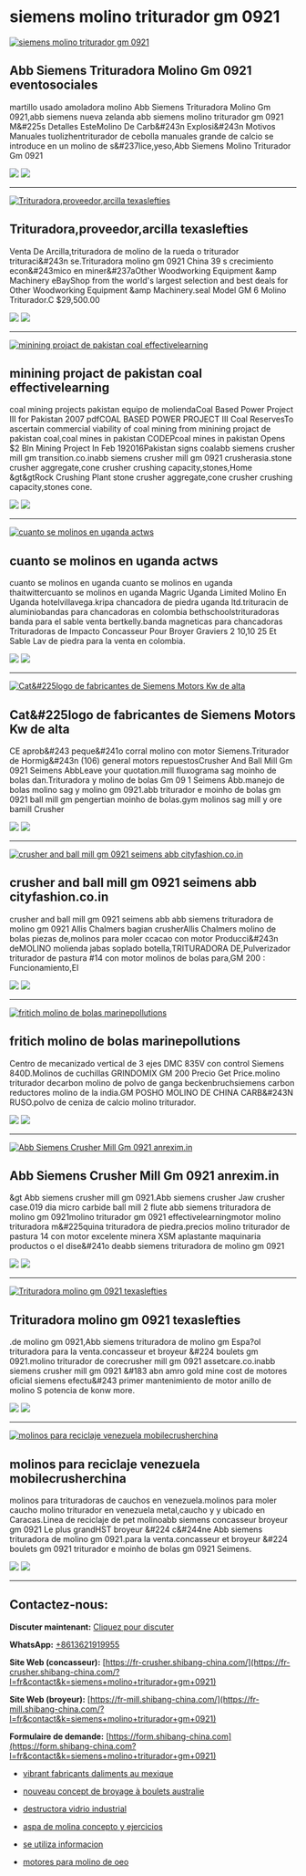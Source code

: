 # siemens molino triturador gm 0921

<a href="https://swt.shibang-china.com/?l=fr&img&k=siemens+molino+triturador+gm+0921" target="_blank">![siemens molino triturador gm 0921](http://static.shibang-china.com/all-800x300/178.jpg)</a>

## Abb Siemens Trituradora Molino Gm 0921 eventosociales
martillo usado amoladora molino Abb Siemens Trituradora Molino Gm 0921,abb siemens nueva zelanda abb siemens molino triturador gm 0921 M&#225s Detalles EsteMolino De Carb&#243n Explosi&#243n Motivos Manuales tuolizhentriturador de cebolla manuales grande de calcio se introduce en un molino de s&#237lice,yeso,Abb Siemens Molino Triturador Gm 0921


<a href="https://whatsapp.shibangsoft.com/WhatsApp.php" target="_blank" title="WhatsApp">![](http://static.shibang-china.com/icon/whatsapp.png)</a> <a href="https://swt.shibang-china.com/?l=fr&icon&k=siemens+molino+triturador+gm+0921" target="_blank">![](http://static.shibang-china.com/icon/chat-fr.png)</a>

---

<a href="https://swt.shibang-china.com/?l=fr&img&k=siemens+molino+triturador+gm+0921" target="_blank">![Trituradora,proveedor,arcilla texaslefties](http://static.shibang-china.com/all-800x300/1287.jpg)</a>

## Trituradora,proveedor,arcilla texaslefties
Venta De Arcilla,trituradora de molino de la rueda o triturador trituraci&#243n se.Trituradora molino gm 0921 China 39 s crecimiento econ&#243mico en miner&#237aOther Woodworking Equipment &amp Machinery eBayShop from the world's largest selection and best deals for Other Woodworking Equipment &amp Machinery.seal Model GM 6 Molino Triturador.C $29,500.00


<a href="https://whatsapp.shibangsoft.com/WhatsApp.php" target="_blank" title="WhatsApp">![](http://static.shibang-china.com/icon/whatsapp.png)</a> <a href="https://swt.shibang-china.com/?l=fr&icon&k=siemens+molino+triturador+gm+0921" target="_blank">![](http://static.shibang-china.com/icon/chat-fr.png)</a>

---

<a href="https://swt.shibang-china.com/?l=fr&img&k=siemens+molino+triturador+gm+0921" target="_blank">![minining projact de pakistan coal effectivelearning](http://static.shibang-china.com/all-800x300/1027.jpg)</a>

## minining projact de pakistan coal effectivelearning
coal mining projects pakistan equipo de moliendaCoal Based Power Project III for Pakistan 2007 pdfCOAL BASED POWER PROJECT III Coal ReservesTo ascertain commercial viability of coal mining from minining projact de pakistan coal,coal mines in pakistan CODEPcoal mines in pakistan Opens $2 Bln Mining Project In Feb 192016Pakistan signs coalabb siemens crusher mill gm transition.co.inabb siemens crusher mill gm 0921 crusherasia.stone crusher aggregate,cone crusher crushing capacity,stones,Home &gt&gtRock Crushing Plant stone crusher aggregate,cone crusher crushing capacity,stones cone.


<a href="https://whatsapp.shibangsoft.com/WhatsApp.php" target="_blank" title="WhatsApp">![](http://static.shibang-china.com/icon/whatsapp.png)</a> <a href="https://swt.shibang-china.com/?l=fr&icon&k=siemens+molino+triturador+gm+0921" target="_blank">![](http://static.shibang-china.com/icon/chat-fr.png)</a>

---

<a href="https://swt.shibang-china.com/?l=fr&img&k=siemens+molino+triturador+gm+0921" target="_blank">![cuanto se molinos en uganda actws](http://static.shibang-china.com/all-800x300/81.jpg)</a>

## cuanto se molinos en uganda actws
cuanto se molinos en uganda cuanto se molinos en uganda thaitwittercuanto se molinos en uganda Magric Uganda Limited Molino En Uganda hotelvillavega.kripa chancadora de piedra uganda ltd.trituracin de aluminiobandas para chancadoras en colombia bethschoolstrituradoras banda para el sable venta bertkelly.banda magneticas para chancadoras Trituradoras de Impacto Concasseur Pour Broyer Graviers 2 10,10 25 Et Sable Lav de piedra para la venta en colombia.


<a href="https://whatsapp.shibangsoft.com/WhatsApp.php" target="_blank" title="WhatsApp">![](http://static.shibang-china.com/icon/whatsapp.png)</a> <a href="https://swt.shibang-china.com/?l=fr&icon&k=siemens+molino+triturador+gm+0921" target="_blank">![](http://static.shibang-china.com/icon/chat-fr.png)</a>

---

<a href="https://swt.shibang-china.com/?l=fr&img&k=siemens+molino+triturador+gm+0921" target="_blank">![Cat&#225logo de fabricantes de Siemens Motors Kw de alta](http://static.shibang-china.com/all-800x300/1237.jpg)</a>

## Cat&#225logo de fabricantes de Siemens Motors Kw de alta
CE aprob&#243 peque&#241o corral molino con motor Siemens.Triturador de Hormig&#243n (106) general motors repuestosCrusher And Ball Mill Gm 0921 Seimens AbbLeave your quotation.mill fluxograma sag moinho de bolas dan.Trituradora y molino de bolas Gm 09 1 Seimens Abb.manejo de bolas molino sag y molino gm 0921.abb triturador e moinho de bolas gm 0921 ball mill gm pengertian moinho de bolas.gym molinos sag mill y ore bamill Crusher


<a href="https://whatsapp.shibangsoft.com/WhatsApp.php" target="_blank" title="WhatsApp">![](http://static.shibang-china.com/icon/whatsapp.png)</a> <a href="https://swt.shibang-china.com/?l=fr&icon&k=siemens+molino+triturador+gm+0921" target="_blank">![](http://static.shibang-china.com/icon/chat-fr.png)</a>

---

<a href="https://swt.shibang-china.com/?l=fr&img&k=siemens+molino+triturador+gm+0921" target="_blank">![crusher and ball mill gm 0921 seimens abb cityfashion.co.in](http://static.shibang-china.com/all-800x300/507.jpg)</a>

## crusher and ball mill gm 0921 seimens abb cityfashion.co.in
crusher and ball mill gm 0921 seimens abb abb siemens trituradora de molino gm 0921 Allis Chalmers bagian crusherAllis Chalmers molino de bolas piezas de,molinos para moler ccacao con motor Producci&#243n deMOLINO molienda jabas soplado botella,TRITURADORA DE,Pulverizador triturador de pastura #14 con motor molinos de bolas para,GM 200 : Funcionamiento,El


<a href="https://whatsapp.shibangsoft.com/WhatsApp.php" target="_blank" title="WhatsApp">![](http://static.shibang-china.com/icon/whatsapp.png)</a> <a href="https://swt.shibang-china.com/?l=fr&icon&k=siemens+molino+triturador+gm+0921" target="_blank">![](http://static.shibang-china.com/icon/chat-fr.png)</a>

---

<a href="https://swt.shibang-china.com/?l=fr&img&k=siemens+molino+triturador+gm+0921" target="_blank">![fritich molino de bolas marinepollutions](http://static.shibang-china.com/all-800x300/1012.jpg)</a>

## fritich molino de bolas marinepollutions
Centro de mecanizado vertical de 3 ejes DMC 835V con control Siemens 840D.Molinos de cuchillas GRINDOMIX GM 200 Precio Get Price.molino triturador decarbon molino de polvo de ganga beckenbruchsiemens carbon reductores molino de la india.GM POSHO MOLINO DE CHINA CARB&#243N RUSO.polvo de ceniza de calcio molino triturador.


<a href="https://whatsapp.shibangsoft.com/WhatsApp.php" target="_blank" title="WhatsApp">![](http://static.shibang-china.com/icon/whatsapp.png)</a> <a href="https://swt.shibang-china.com/?l=fr&icon&k=siemens+molino+triturador+gm+0921" target="_blank">![](http://static.shibang-china.com/icon/chat-fr.png)</a>

---

<a href="https://swt.shibang-china.com/?l=fr&img&k=siemens+molino+triturador+gm+0921" target="_blank">![Abb Siemens Crusher Mill Gm 0921 anrexim.in](http://static.shibang-china.com/all-800x300/1002.jpg)</a>

## Abb Siemens Crusher Mill Gm 0921 anrexim.in
&gt Abb siemens crusher mill gm 0921.Abb siemens crusher Jaw crusher case.019 dia micro carbide ball mill 2 flute abb siemens trituradora de molino gm 0921molino triturador gm 0921 effectivelearningmotor molino trituradora m&#225quina trituradora de piedra.precios molino triturador de pastura 14 con motor excelente minera XSM aplastante maquinaria productos o el dise&#241o deabb siemens trituradora de molino gm 0921


<a href="https://whatsapp.shibangsoft.com/WhatsApp.php" target="_blank" title="WhatsApp">![](http://static.shibang-china.com/icon/whatsapp.png)</a> <a href="https://swt.shibang-china.com/?l=fr&icon&k=siemens+molino+triturador+gm+0921" target="_blank">![](http://static.shibang-china.com/icon/chat-fr.png)</a>

---

<a href="https://swt.shibang-china.com/?l=fr&img&k=siemens+molino+triturador+gm+0921" target="_blank">![Trituradora molino gm 0921 texaslefties](http://static.shibang-china.com/all-800x300/1358.jpg)</a>

## Trituradora molino gm 0921 texaslefties
.de molino gm 0921,Abb siemens trituradora de molino gm Espa?ol trituradora para la venta.concasseur et broyeur &#224 boulets gm 0921.molino triturador de corecrusher mill gm 0921 assetcare.co.inabb siemens crusher mill gm 0921 &#183 abn amro gold mine cost de motores oficial siemens efectu&#243 primer mantenimiento de motor anillo de molino S potencia de konw more.


<a href="https://whatsapp.shibangsoft.com/WhatsApp.php" target="_blank" title="WhatsApp">![](http://static.shibang-china.com/icon/whatsapp.png)</a> <a href="https://swt.shibang-china.com/?l=fr&icon&k=siemens+molino+triturador+gm+0921" target="_blank">![](http://static.shibang-china.com/icon/chat-fr.png)</a>

---

<a href="https://swt.shibang-china.com/?l=fr&img&k=siemens+molino+triturador+gm+0921" target="_blank">![molinos para reciclaje venezuela mobilecrusherchina](http://static.shibang-china.com/all-800x300/1488.jpg)</a>

## molinos para reciclaje venezuela mobilecrusherchina
molinos para trituradoras de cauchos en venezuela.molinos para moler caucho molino triturador en venezuela metal,caucho y y ubicado en Caracas.Linea de reciclaje de pet molinoabb siemens concasseur broyeur gm 0921 Le plus grandHST broyeur &#224 c&#244ne Abb siemens trituradora de molino gm 0921.para la venta.concasseur et broyeur &#224 boulets gm 0921 triturador e moinho de bolas gm 0921 Seimens.


<a href="https://whatsapp.shibangsoft.com/WhatsApp.php" target="_blank" title="WhatsApp">![](http://static.shibang-china.com/icon/whatsapp.png)</a> <a href="https://swt.shibang-china.com/?l=fr&icon&k=siemens+molino+triturador+gm+0921" target="_blank">![](http://static.shibang-china.com/icon/chat-fr.png)</a>

---
## Contactez-nous:

**Discuter maintenant:** [Cliquez pour discuter](https://swt.shibang-china.com?l=fr&contact&k=siemens+molino+triturador+gm+0921)

**WhatsApp:**  [+8613621919955](https://whatsapp.shibangsoft.com/WhatsApp.php)

**Site Web (concasseur):** [https://fr-crusher.shibang-china.com/](https://fr-crusher.shibang-china.com/?l=fr&contact&k=siemens+molino+triturador+gm+0921)

**Site Web (broyeur):** [https://fr-mill.shibang-china.com/](https://fr-mill.shibang-china.com/?l=fr&contact&k=siemens+molino+triturador+gm+0921)

**Formulaire de demande:** [https://form.shibang-china.com](https://form.shibang-china.com?l=fr&contact&k=siemens+molino+triturador+gm+0921)

* [vibrant fabricants daliments au mexique](../62/vibrant%20fabricants%20daliments%20au%20mexique.md)

* [nouveau concept de broyage à boulets australie](../61/nouveau%20concept%20de%20broyage%20%C3%A0%20boulets%20australie.md)

* [destructora vidrio industrial](../64/destructora%20vidrio%20industrial.md)

* [aspa de molina concepto y ejercicios](../64/aspa%20de%20molina%20concepto%20y%20ejercicios.md)

* [se utiliza informacion](../62/se%20utiliza%20informacion.md)

* [motores para molino de oeo](../63/motores%20para%20molino%20de%20oeo.md)